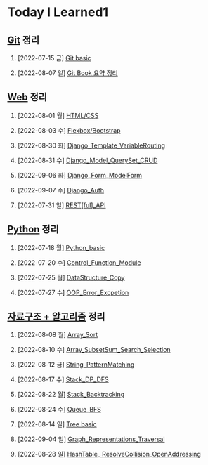 # Today I Learned1

## [Git](/Git) 정리

1. [2022-07-15 금] [Git basic](./Git/0715_Git_basic.md)


2. [2022-08-07 일] [Git Book 요약 정리](https://github.com/kimsixsue/CS-Study/blob/master/kimsixsue/Git_GitHub.md)

## [Web](/Web) 정리

1. [2022-08-01 월] [HTML/CSS](./Web/0801_HTML_CSS.md)

2. [2022-08-03 수] [Flexbox/Bootstrap](./Web/0803_Flexbox_Bootstrap.md)

3. [2022-08-30 화] [Django_Template_VariableRouting](./Web/0830_Django_Template_VariableRouting.md)

4. [2022-08-31 수] [Django_Model_QuerySet_CRUD](./Web/0831_Django_Model_QuerySet_CRUD.md)

5. [2022-09-06 화] [Django_Form_ModelForm](./Web/0906_Django_Form_ModelForm.md)

6. [2022-09-07 수] [Django_Auth](./Web/0907_Django_Auth.md)

7. [2022-07-31 일] [REST[ful]_API](https://github.com/kimsixsue/CS-Study/blob/master/kimsixsue/RESTful_API.md)

## [Python](/Python) 정리

1. [2022-07-18 월] [Python_basic](/Python/0718_Python_basic.md)


2. [2022-07-20 수] [Control_Function_Module](/Python/0720_control_function_module.md)


3. [2022-07-25 월] [DataStructure_Copy](/Python/0725_data_structure_copy.md)


4. [2022-07-27 수] [OOP_Error_Excpetion](/Python/0727_OOP_error_exception.md)

## [자료구조 + 알고리즘](/Algorithm) 정리

1. [2022-08-08 월] [Array_Sort](./Algorithm/0808_Array_Sort.md)

2. [2022-08-10 수] [Array_SubsetSum_Search_Selection](./Algorithm/0810_Array_SubsetSum_Search_Selection.md)


3. [2022-08-12 금] [String_PatternMatching](./Algorithm/0812_String_PatternMatching.md)


4. [2022-08-17 수] [Stack_DP_DFS](./Algorithm/0817_Stack_DP_DFS.md)

5. [2022-08-22 월] [Stack_Backtracking](./Algorithm/0822_Stack_Backtracking.md)


6. [2022-08-24 수] [Queue_BFS](./Algorithm/0824_Queue_BFS.md)


7. [2022-08-14 일] [Tree basic](https://github.com/kimsixsue/CS-Study/blob/master/kimsixsue/Tree.md)


8. [2022-09-04 일] [Graph_Representations_Traversal](https://github.com/kimsixsue/CS-Study/blob/master/kimsixsue/Graph_Representations_Traversal.md)


9. [2022-08-28 일] [HashTable_ ResolveCollision_OpenAddressing](https://github.com/kimsixsue/CS-Study/blob/master/kimsixsue/Open_Addressing.md)

